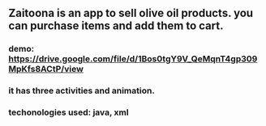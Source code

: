 ## Zaitoona is an app to sell olive oil products. you can purchase items and add them to cart. 
### demo: https://drive.google.com/file/d/1Bos0tgY9V_QeMqnT4gp309MpKfs8ACtP/view
### it has three activities and animation. 
### techonologies used: java, xml
